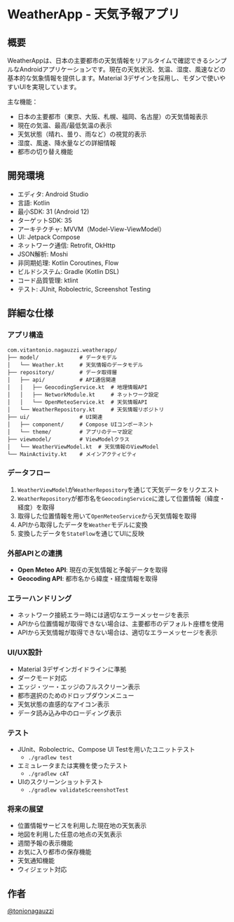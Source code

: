 # WeatherApp - 天気予報アプリ

## 概要

WeatherAppは、日本の主要都市の天気情報をリアルタイムで確認できるシンプルなAndroidアプリケーションです。現在の天気状況、気温、湿度、風速などの基本的な気象情報を提供します。Material 3デザインを採用し、モダンで使いやすいUIを実現しています。

主な機能：
- 日本の主要都市（東京、大阪、札幌、福岡、名古屋）の天気情報表示
- 現在の気温、最高/最低気温の表示
- 天気状態（晴れ、曇り、雨など）の視覚的表示
- 湿度、風速、降水量などの詳細情報
- 都市の切り替え機能

## 開発環境

- エディタ: Android Studio
- 言語: Kotlin
- 最小SDK: 31 (Android 12)
- ターゲットSDK: 35
- アーキテクチャ: MVVM（Model-View-ViewModel）
- UI: Jetpack Compose
- ネットワーク通信: Retrofit, OkHttp
- JSON解析: Moshi
- 非同期処理: Kotlin Coroutines, Flow
- ビルドシステム: Gradle (Kotlin DSL)
- コード品質管理: ktlint
- テスト: JUnit, Robolectric, Screenshot Testing

## 詳細な仕様

### アプリ構造

```
com.vitantonio.nagauzzi.weatherapp/
├── model/             # データモデル
│   └── Weather.kt     # 天気情報のデータモデル
├── repository/        # データ取得層
│   ├── api/           # API通信関連
│   │   ├── GeocodingService.kt  # 地理情報API
│   │   ├── NetworkModule.kt     # ネットワーク設定
│   │   └── OpenMeteoService.kt  # 天気情報API
│   └── WeatherRepository.kt     # 天気情報リポジトリ
├── ui/                # UI関連
│   ├── component/     # Compose UIコンポーネント
│   └── theme/         # アプリのテーマ設定
├── viewmodel/         # ViewModelクラス
│   └── WeatherViewModel.kt  # 天気情報のViewModel
└── MainActivity.kt    # メインアクティビティ
```

### データフロー

1. `WeatherViewModel`が`WeatherRepository`を通じて天気データをリクエスト
2. `WeatherRepository`が都市名を`GeocodingService`に渡して位置情報（緯度・経度）を取得
3. 取得した位置情報を用いて`OpenMeteoService`から天気情報を取得
4. APIから取得したデータを`Weather`モデルに変換
5. 変換したデータを`StateFlow`を通じてUIに反映

### 外部APIとの連携

- **Open Meteo API**: 現在の天気情報と予報データを取得
- **Geocoding API**: 都市名から緯度・経度情報を取得

### エラーハンドリング

- ネットワーク接続エラー時には適切なエラーメッセージを表示
- APIから位置情報が取得できない場合は、主要都市のデフォルト座標を使用
- APIから天気情報が取得できない場合は、適切なエラーメッセージを表示

### UI/UX設計

- Material 3デザインガイドラインに準拠
- ダークモード対応
- エッジ・ツー・エッジのフルスクリーン表示
- 都市選択のためのドロップダウンメニュー
- 天気状態の直感的なアイコン表示
- データ読み込み中のローディング表示

### テスト

- JUnit、Robolectric、Compose UI Testを用いたユニットテスト
  - `./gradlew test`
- エミュレータまたは実機を使ったテスト
  - `./gradlew cAT`
- UIのスクリーンショットテスト
  - `./gradlew validateScreenshotTest`

### 将来の展望

- 位置情報サービスを利用した現在地の天気表示
- 地図を利用した任意の地点の天気表示
- 週間予報の表示機能
- お気に入り都市の保存機能
- 天気通知機能
- ウィジェット対応

## 作者
[@tonionagauzzi](https://x.com/tonionagauzzi)

